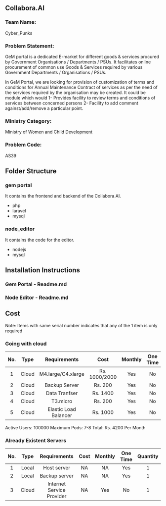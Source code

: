 ## Collabora.AI

### Team Name:
Cyber_Punks

### Problem Statement: 
GeM portal is a dedicated E-market for different goods & services procured by Government Organisations / Departments / PSUs. It facilitates online procurement of common use Goods & Services required by various Government Departments / Organisations / PSUs. 

In GeM Portal, we are looking for provision of customization of terms and conditions for Annual Maintenance Contract of services as per the need of the services required by the organisation may be created. It could be module which would 
1-  Provides facility to review terms and conditions of services between concerned persons 
2- Facility to add comment against/add/remove a particular point.

### Ministry Category: 
Ministry of Women and Child Development

### Problem Code:
AS39

## Folder Structure
### gem portal
It contains the frontend and backend of the Collabora.AI. 
- php
- laravel
- mysql
### node_editor
It contains the code for the editor.
- nodejs
- mysql

## Installation Instructions 
### Gem Portal - Readme.md 
### Node Editor - Readme.md

## Cost

Note: Items with same serial number indicates that any of the 1 item is only required

### Going with cloud
| No. | Type | Requirements | Cost | Monthly | One Time | Quantity | 
| :---: | :---: | :---: | :---: | :---: | :---: | :---: | 
| 1 | Cloud | M4.large/C4.xlarge| Rs. 1000/2000 | Yes | No | 1 | 
| 2 | Cloud | Backup Server | Rs. 200 | Yes | No | 1 |   
| 3 | Cloud | Data Tranfser | Rs. 1400 | Yes | No | 1 |
| 4 | Cloud | T3.micro | Rs. 200 | Yes | No | 3 |
| 5 | Cloud | Elastic Load Balancer | Rs. 1000 | Yes | No | 1 |

Active Users: 100000 Maximum
Pods: 7-8
Total: Rs. 4200 Per Month
 

### Already Existent Servers
| No. | Type | Requirements | Cost | Monthly | One Time | Quantity | 
| :---: | :---: | :---: | :---: | :---: | :---: | :---: | 
| 1 | Local | Host server | NA | NA | Yes | 1 |  
| 2 | Local | Backup server | NA | NA | Yes | 1 |    
| 3 | Cloud | Internet Service Provider | NA | Yes | No | 1 |



